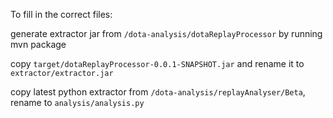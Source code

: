 To fill in the  correct files:

generate extractor jar from `/dota-analysis/dotaReplayProcessor` by running
    mvn package

copy `target/dotaReplayProcessor-0.0.1-SNAPSHOT.jar` and rename it to `extractor/extractor.jar`

copy latest python extractor from `/dota-analysis/replayAnalyser/Beta`, rename to `analysis/analysis.py`
